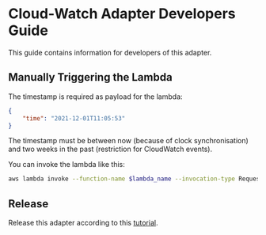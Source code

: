 # Cloud-Watch Adapter Developers Guide

This guide contains information for developers of this adapter.

## Manually Triggering the Lambda

The timestamp is required as payload for the lambda:

```json
{
    "time": "2021-12-01T11:05:53"
}
```

The timestamp must be between now (because of clock synchronisation) and two weeks in the past (restriction for CloudWatch events).

You can invoke the lambda like this:

```sh
aws lambda invoke --function-name $lambda_name --invocation-type RequestResponse --log-type Tail --payload "$(echo '{"time": "2022-02-22T10:05:53"}' | base64)" output.json | jq --raw-output .LogResult | base64 --decode
```

## Release

Release this adapter according to this [tutorial](https://docs.aws.amazon.com/serverless-application-model/latest/developerguide/serverless-sam-template-publishing-applications.html).
